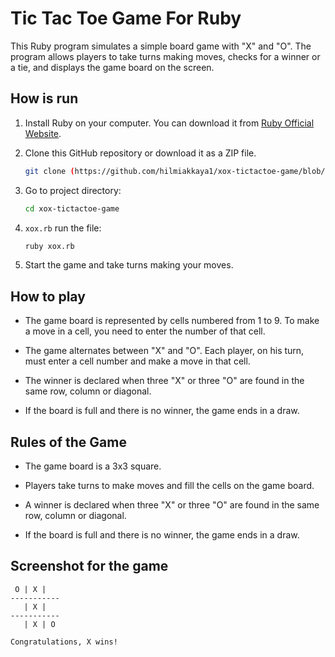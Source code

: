 # Tic Tac Toe Game For Ruby

This Ruby program simulates a simple board game with "X" and "O". The program allows players to take turns making moves, checks for a winner or a tie, and displays the game board on the screen.

## How is run

1. Install Ruby on your computer. You can download it from [Ruby Official Website](https://www.ruby-lang.org/).

2. Clone this GitHub repository or download it as a ZIP file.

    ```bash
    git clone (https://github.com/hilmiakkaya1/xox-tictactoe-game/blob/master/xox.rb).
    ```

3. Go to project directory:

    ```bash
    cd xox-tictactoe-game
    ```

4. `xox.rb` run the file:

    ```bash
    ruby xox.rb
    ```

5. Start the game and take turns making your moves.

## How to play

- The game board is represented by cells numbered from 1 to 9. To make a move in a cell, you need to enter the number of that cell.

- The game alternates between "X" and "O". Each player, on his turn, must enter a cell number and make a move in that cell.

- The winner is declared when three "X" or three "O" are found in the same row, column or diagonal.

- If the board is full and there is no winner, the game ends in a draw.

## Rules of the Game

- The game board is a 3x3 square.

- Players take turns to make moves and fill the cells on the game board.

- A winner is declared when three "X" or three "O" are found in the same row, column or diagonal.

- If the board is full and there is no winner, the game ends in a draw.

## Screenshot for the game

```
 O | X |   
-----------
   | X |   
-----------
   | X | O  

Congratulations, X wins!
```




